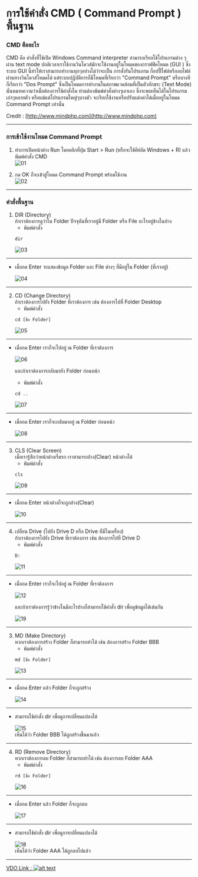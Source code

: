 # การใช้คำสั่ง CMD ( Command Prompt ) พื้นฐาน

### CMD คืออะไร

CMD คือ คำสั่งที่ใช้เปิด Windows Command interpreter สามารถเรียกใช้โปรแกรมต่าง ๆ ผ่าน text mode ปกติเวลาเราใช้งานวินโดวส์มักจะใช้งานอยู่ในโหมดของกราฟฟิคโหมด (GUI ) ซึ่งระบบ GUI นี้ทำให้เราสามารถทำงานทุกๆอย่างไม่ว่าจะเป็น การสั่งรันโปรแกรม ก็อปปี้ไฟล์หรือลบไฟล์ ผ่านทางวินโดวส์โหมดได้ แต่ระบบปฏิบัติการก็มีโหมดที่เรียกว่า "Command Prompt" หรือบางทีก็เรียกว่า "Dos Prompt" ซึ่งเป็นโหมดการทำงานในสภาพแวดล้อมที่เป็นตัวอักขระ (Text Mode) นั่นหมายความว่าเมื่อต้องการใช้คำสั่งใด ท่านต้องพิมพ์คำสั่งต่างๆเอาเอง ซึ่งจะพบเห็นได้ในโปรแกรมเก่าๆหลายตัว หรือแม้แต่โปรแกรมใหญ่ๆบางตัว จะเรียกใช้งานหรือปรับแต่งค่าได้เมื่ออยู่ในโหมด Command Prompt เท่านั้น

Credit : [http://www.mindphp.com](http://www.mindphp.com)

---
### การเข้าใช้งานโหมด Command Prompt

1. ทำการเปิดหน้าต่าง Run โดยคลิกที่ปุ่ม Start > Run  (หรือจะใช้คีย์ลัด Windows + R) แล้ว  พิมพ์คำสั่ง CMD  
![01](images/EP02-02CMD/01.PNG)

2. กด OK ก็จะเข้าสู่โหมด Command Prompt พร้อมใช้งาน   
![02](images/EP02-02CMD/02.PNG)

---
### คำสั่งพื้นฐาน

1. DIR (Directory)  
ถ้าเราต้องการดูว่าใน Folder ปัจจุบันที่เราอยู่มี Folder หรือ File อะไรอยู่ข้างในบ้าง 
    * พิมพ์คำสั่ง  
    ```
    dir 
    ```
    ![03](images/EP02-02CMD/03.PNG)
---
* เมื่อกด Enter จะแสดงข้อมูล Folder และ File ต่างๆ ที่มีอยู่ใน Folder (ที่เราอยู่)

    ![04](images/EP02-02CMD/04.PNG)

---
2. CD (Change Directory)  
ถ้าเราต้องการไปยัง Folder ที่เราต้องการ เช่น ต้องการไปที่ Folder Desktop
    * พิมพ์คำสั่ง  
    ```
    cd [ชื่อ Folder] 
    ```
    ![05](images/EP02-02CMD/05.PNG)
---
* เมื่อกด Enter เราก็จะไปอยู่ ณ Folder ที่เราต้องการ

    ![06](images/EP02-02CMD/06.PNG)
  
  และถ้าเราต้องการกลับมายัง Folder ก่อนหน้า
    * พิมพ์คำสั่ง  
    ```
    cd ..
    ```
    ![07](images/EP02-02CMD/07.PNG)
---
* เมื่อกด Enter เราก็จะกลับมาอยู่ ณ Folder ก่อนหน้า

    ![08](images/EP02-02CMD/08.PNG)
---
3. CLS (Clear Screen)  
เมื่อเรารู้สึกว่าหน้าต่างเริ่มรก เราสามารถล้าง(Clear) หน้าต่างได้
    * พิมพ์คำสั่ง  
    ```
    cls
    ```
    ![09](images/EP02-02CMD/09.PNG)
---
* เมื่อกด Enter หน้าต่างก็จะถูกล้าง(Clear)

    ![10](images/EP02-02CMD/10.PNG)
---
4. เปลี่ยน Drive (ไปยัง Drive D หรือ Drive ที่มีในเครื่อง)  
ถ้าเราต้องการไปยัง Drive ที่เราต้องการ เช่น ต้องการไปที่ Drive D
    * พิมพ์คำสั่ง  
    ```
    D:
    ```
    ![11](images/EP02-02CMD/11.PNG)
---
* เมื่อกด Enter เราก็จะไปอยู่ ณ Folder ที่เราต้องการ

    ![12](images/EP02-02CMD/12.PNG)
   
   และถ้าเราต้องการรู้ว่าข้างในมีอะไรบ้างก็สามารถใช้คำสั่ง dir เพื่อดูข้อมูลได้เช่นกัน

    ![19](images/EP02-02CMD/19.PNG)
---
3. MD (Make Directory)  
หากเราต้องการสร้าง Folder ก็สามารถทำได้ เช่น ต้องการสร้าง Folder BBB
    * พิมพ์คำสั่ง  
    ```
    md [ชื่อ Folder]
    ```
    ![13](images/EP02-02CMD/13.PNG)
---
* เมื่อกด Enter แล้ว Folder ก็จะถูกสร้าง

    ![14](images/EP02-02CMD/14.PNG)
---
 * สามารถใช้คำสั่ง dir เพื่อดูการเปลี่ยนแปลงได้

    ![15](images/EP02-02CMD/15.PNG)  
เห็นได้ว่า Folder BBB ได้ถูกสร้างขึ้นมาแล้ว


---
4. RD (Remove Directory)  
หากเราต้องการลบ Folder ก็สามารถทำได้ เช่น ต้องการลบ Folder AAA
    * พิมพ์คำสั่ง  
    ```
    rd [ชื่อ Folder]
    ```
    ![16](images/EP02-02CMD/16.PNG)
---
 * เมื่อกด Enter แล้ว Folder ก็จะถูกลบ

    ![17](images/EP02-02CMD/17.PNG)
---
 * สามารถใช้คำสั่ง dir เพื่อดูการเปลี่ยนแปลงได้

    ![18](images/EP02-02CMD/18.PNG)  
เห็นได้ว่า Folder AAA ได้ถูกลบไปแล้ว  

---

[VDO Link : ![alt text](https://img.youtube.com/vi/276yxgySH6k/0.jpg)](http://www.youtube.com/watch?v=276yxgySH6k)
